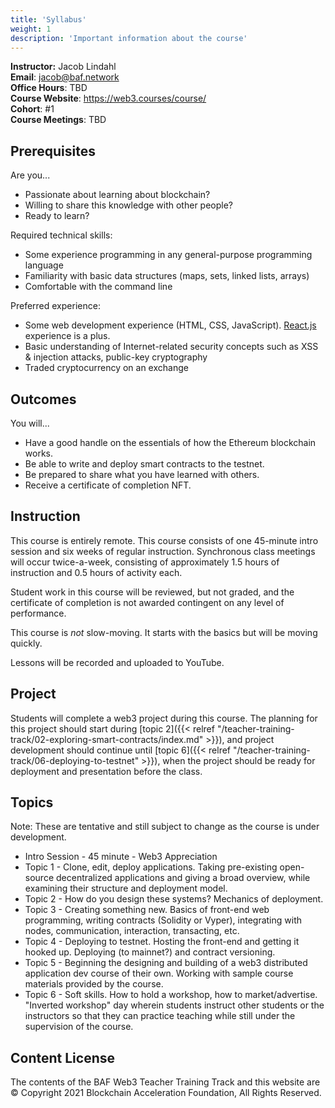 ```yaml
---
title: 'Syllabus'
weight: 1
description: 'Important information about the course'
---
```


**Instructor:** Jacob Lindahl \
**Email**: <jacob@baf.network> \
**Office Hours**: TBD \
**Course Website**: <https://web3.courses/course/> \
**Cohort**: \#1 \
**Course Meetings**: TBD

## Prerequisites

Are you...

- Passionate about learning about blockchain?
- Willing to share this knowledge with other people?
- Ready to learn?

Required technical skills:

- Some experience programming in any general-purpose programming language
- Familiarity with basic data structures (maps, sets, linked lists, arrays)
- Comfortable with the command line

Preferred experience:

- Some web development experience (HTML, CSS, JavaScript). [React.js](https://reactjs.org/) experience is a plus.
- Basic understanding of Internet-related security concepts such as XSS & injection attacks, public-key cryptography
- Traded cryptocurrency on an exchange

## Outcomes

You will...

- Have a good handle on the essentials of how the Ethereum blockchain works.
- Be able to write and deploy smart contracts to the testnet.
- Be prepared to share what you have learned with others.
- Receive a certificate of completion NFT.

## Instruction

This course is entirely remote. This course consists of one 45-minute intro session and six weeks of regular instruction. Synchronous class meetings will occur twice-a-week, consisting of approximately 1.5 hours of instruction and 0.5 hours of activity each.

Student work in this course will be reviewed, but not graded, and the certificate of completion is not awarded contingent on any level of performance.

This course is _not_ slow-moving. It starts with the basics but will be moving quickly.

Lessons will be recorded and uploaded to YouTube. <!-- TODO: Where will these be uploaded? -->

## Project

Students will complete a web3 project during this course. The planning for this project should start during [topic 2]({{< relref "/teacher-training-track/02-exploring-smart-contracts/index.md" >}}), and project development should continue until [topic 6]({{< relref "/teacher-training-track/06-deploying-to-testnet" >}}), when the project should be ready for deployment and presentation before the class.

## Topics

Note: These are tentative and still subject to change as the course is under development.

- Intro Session - 45 minute - Web3 Appreciation
- Topic 1 - Clone, edit, deploy applications. Taking pre-existing open-source decentralized applications and giving a broad overview, while examining their structure and deployment model.
- Topic 2 - How do you design these systems? Mechanics of deployment.
- Topic 3 - Creating something new. Basics of front-end web programming, writing contracts (Solidity or Vyper), integrating with nodes, communication, interaction, transacting, etc.
- Topic 4 - Deploying to testnet. Hosting the front-end and getting it hooked up. Deploying (to mainnet?) and contract versioning.
- Topic 5 - Beginning the designing and building of a web3 distributed application dev course of their own. Working with sample course materials provided by the course.
- Topic 6 - Soft skills. How to hold a workshop, how to market/advertise. "Inverted workshop" day wherein students instruct other students or the instructors so that they can practice teaching while still under the supervision of the course.

## Content License

The contents of the BAF Web3 Teacher Training Track and this website are &copy; Copyright 2021 Blockchain Acceleration Foundation, All Rights Reserved.

<!-- TODO: Establish content license -->
